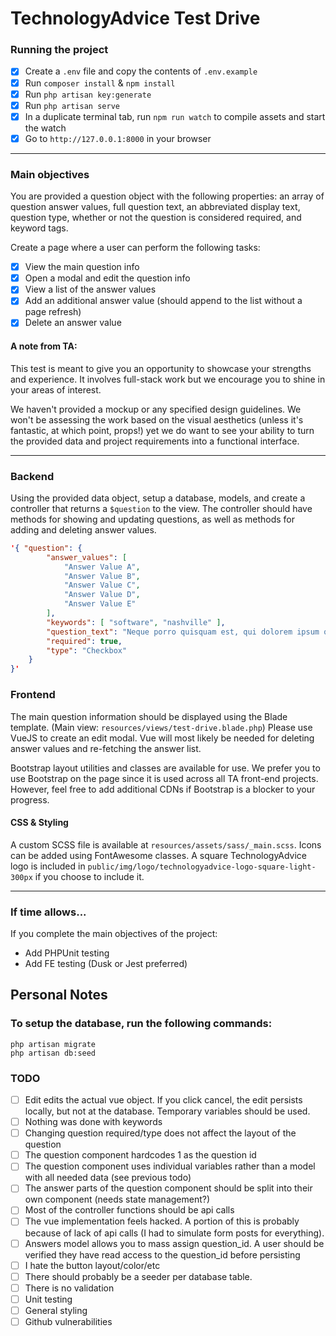 # TechnologyAdvice Test Drive

### Running the project
- [x] Create a `.env` file and copy the contents of `.env.example`
- [x] Run `composer install` & `npm install`
- [x] Run `php artisan key:generate`
- [x] Run `php artisan serve`
- [x] In a duplicate terminal tab, run `npm run watch` to compile assets and start the watch
- [x] Go to `http://127.0.0.1:8000` in your browser

---

### Main objectives
You are provided a question object with the following properties: an array of question answer values, full question text, an abbreviated display text, question type, whether or not the question is considered required, and keyword tags.

Create a page where a user can perform the following tasks:
- [x] View the main question info
- [x] Open a modal and edit the question info
- [x] View a list of the answer values
- [x] Add an additional answer value (should append to the list without a page refresh)
- [x] Delete an answer value

#### A note from TA:
This test is meant to give you an opportunity to showcase your strengths and experience. It involves full-stack work but we encourage you to shine in your areas of interest.

We haven't provided a mockup or any specified design guidelines. We won't be assessing the work based on the visual aesthetics (unless it's fantastic, at which point, props!) yet we do want to see your ability to turn the provided data and project requirements into a functional interface.

---

### Backend
Using the provided data object, setup a database, models, and create a controller that returns a `$question` to the view. The controller should have methods for showing and updating questions, as well as methods for adding and deleting answer values.

```json
'{ "question": {
        "answer_values": [
            "Answer Value A",
            "Answer Value B",
            "Answer Value C",
            "Answer Value D",
            "Answer Value E"
        ],
        "keywords": [ "software", "nashville" ],
        "question_text": "Neque porro quisquam est, qui dolorem ipsum quia dolor sit amet, consectetur?",
        "required": true,
        "type": "Checkbox"
    }
}'
```

### Frontend
The main question information should be displayed using the Blade template. (Main view: `resources/views/test-drive.blade.php`) 
Please use VueJS to create an edit modal. Vue will most likely be needed for deleting answer values and re-fetching the answer list.

Bootstrap layout utilities and classes are available for use. We prefer you to use Bootstrap on the page since it is used across all TA front-end projects. However, feel free to add additional CDNs if Bootstrap is a blocker to your progress.

#### CSS & Styling
A custom SCSS file is available at `resources/assets/sass/_main.scss`. Icons can be added using FontAwesome classes. A square TechnologyAdvice logo is included in `public/img/logo/technologyadvice-logo-square-light-300px` if you choose to include it.

---

### If time allows...
If you complete the main objectives of the project:
- Add PHPUnit testing
- Add FE testing (Dusk or Jest preferred)

## Personal Notes
### To setup the database, run the following commands:
```
php artisan migrate
php artisan db:seed
```
### TODO
- [ ] Edit edits the actual vue object. If you click cancel, the edit persists locally, but not at the database. Temporary variables should be used.
- [ ] Nothing was done with keywords
- [ ] Changing question required/type does not affect the layout of the question
- [ ] The question component hardcodes 1 as the question id
- [ ] The question component uses individual variables rather than a model with all needed data (see previous todo)
- [ ] The answer parts of the question component should be split into their own component (needs state management?)
- [ ] Most of the controller functions should be api calls
- [ ] The vue implementation feels hacked. A portion of this is probably because of lack of api calls (I had to simulate form posts for everything).
- [ ] Answers model allows you to mass assign question_id. A user should be verified they have read access to the question_id before persisting
- [ ] I hate the button layout/color/etc
- [ ] There should probably be a seeder per database table.
- [ ] There is no validation
- [ ] Unit testing
- [ ] General styling
- [ ] Github vulnerabilities